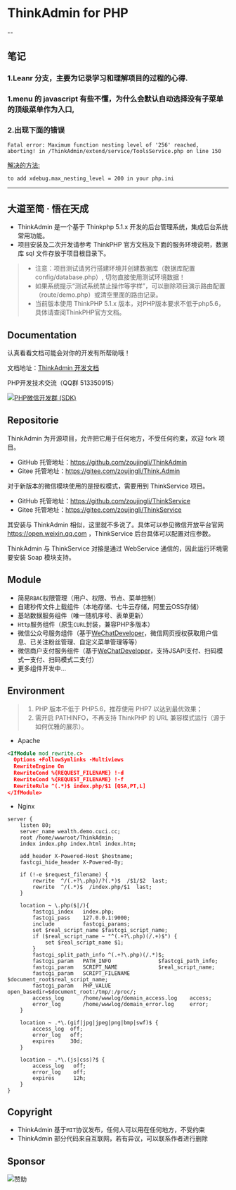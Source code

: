 # ThinkAdmin for PHP
--

## 笔记
### 1.Leanr 分支，主要为记录学习和理解项目的过程的心得.
### 1.menu 的 javascript 有些不懂，为什么会默认自动选择没有子菜单的顶级菜单作为入口,
### 2.出现下面的错误

```$xslt
Fatal error: Maximum function nesting level of '256' reached, aborting! in /ThinkAdmin/extend/service/ToolsService.php on line 150
```

[解决的方法:](https://stackoverflow.com/questions/8656089/solution-for-fatal-error-maximum-function-nesting-level-of-100-reached-abor)

```$xslt
to add xdebug.max_nesting_level = 200 in your php.ini
```



---

## 大道至简 · 悟在天成

* ThinkAdmin 是一个基于 Thinkphp 5.1.x 开发的后台管理系统，集成后台系统常用功能。
* 项目安装及二次开发请参考 ThinkPHP 官方文档及下面的服务环境说明，数据库 sql 文件存放于项目根目录下。
>* 注意：项目测试请另行搭建环境并创建数据库（数据库配置 config/database.php）, 切勿直接使用测试环境数据！
>* 如果系统提示“测试系统禁止操作等字样”，可以删除项目演示路由配置（route/demo.php）或清空里面的路由记录。
>* 当前版本使用 ThinkPHP 5.1.x 版本，对PHP版本要求不低于php5.6，具体请查阅ThinkPHP官方文档。


Documentation
--
认真看看文档可能会对你的开发有所帮助哦！

文档地址：[ThinkAdmin 开发文档](https://www.kancloud.cn/zoujingli/thinkadmin/content)


PHP开发技术交流（QQ群 513350915）

[![PHP微信开发群 (SDK)](http://pub.idqqimg.com/wpa/images/group.png)](http://shang.qq.com/wpa/qunwpa?idkey=ae25cf789dafbef62e50a980ffc31242f150bc61a61164458216dd98c411832a) 


Repositorie
--
 ThinkAdmin 为开源项目，允许把它用于任何地方，不受任何约束，欢迎 fork 项目。
* GitHub 托管地址：https://github.com/zoujingli/ThinkAdmin
* Gitee  托管地址：https://gitee.com/zoujingli/Think.Admin

对于新版本的微信模块使用的是授权模式，需要用到 ThinkService 项目。
* GitHub 托管地址：https://github.com/zoujingli/ThinkService
* Gitee  托管地址：https://gitee.com/zoujingli/ThinkService

其安装与 ThinkAdmin 相似，这里就不多说了。具体可以参见微信开放平台官网
https://open.weixin.qq.com ，ThinkService 后台具体可以配置对应参数。

ThinkAdmin 与 ThinkService 对接是通过 WebService 通信的，因此运行环境需要安装 Soap 模块支持。


Module
--
* 简易`RBAC`权限管理（用户、权限、节点、菜单控制）
* 自建秒传文件上载组件（本地存储、七牛云存储，阿里云OSS存储）
* 基站数据服务组件（唯一随机序号、表单更新）
* `Http`服务组件（原生`CURL`封装，兼容PHP多版本）
* 微信公众号服务组件（基于[WeChatDeveloper](https://github.com/zoujingli/WeChatDeveloper)，微信网页授权获取用户信息、已关注粉丝管理、自定义菜单管理等等）
* 微信商户支付服务组件（基于[WeChatDeveloper](https://github.com/zoujingli/WeChatDeveloper)，支持JSAPI支付、扫码模式一支付、扫码模式二支付）
* 更多组件开发中...


Environment
---
>1. PHP 版本不低于 PHP5.6，推荐使用 PHP7 以达到最优效果；
>2. 需开启 PATHINFO，不再支持 ThinkPHP 的 URL 兼容模式运行（源于如何优雅的展示）。

* Apache

```xml
<IfModule mod_rewrite.c>
  Options +FollowSymlinks -Multiviews
  RewriteEngine On
  RewriteCond %{REQUEST_FILENAME} !-d
  RewriteCond %{REQUEST_FILENAME} !-f
  RewriteRule ^(.*)$ index.php/$1 [QSA,PT,L]
</IfModule>
```

* Nginx

```
server {
	listen 80;
	server_name wealth.demo.cuci.cc;
	root /home/wwwroot/ThinkAdmin;
	index index.php index.html index.htm;
	
	add_header X-Powered-Host $hostname;
	fastcgi_hide_header X-Powered-By;
	
	if (!-e $request_filename) {
		rewrite  ^/(.+?\.php)/?(.*)$  /$1/$2  last;
		rewrite  ^/(.*)$  /index.php/$1  last;
	}
	
	location ~ \.php($|/){
		fastcgi_index   index.php;
		fastcgi_pass    127.0.0.1:9000;
		include         fastcgi_params;
		set $real_script_name $fastcgi_script_name;
		if ($real_script_name ~ "^(.+?\.php)(/.+)$") {
			set $real_script_name $1;
		}
		fastcgi_split_path_info ^(.+?\.php)(/.*)$;
		fastcgi_param   PATH_INFO               $fastcgi_path_info;
		fastcgi_param   SCRIPT_NAME             $real_script_name;
		fastcgi_param   SCRIPT_FILENAME         $document_root$real_script_name;
		fastcgi_param   PHP_VALUE               open_basedir=$document_root:/tmp/:/proc/;
		access_log      /home/wwwlog/domain_access.log    access;
		error_log       /home/wwwlog/domain_error.log     error;
	}
	
	location ~ .*\.(gif|jpg|jpeg|png|bmp|swf)$ {
		access_log  off;
		error_log   off;
		expires     30d;
	}
	
	location ~ .*\.(js|css)?$ {
		access_log   off;
		error_log    off;
		expires      12h;
	}
}
```

Copyright
--
* ThinkAdmin 基于`MIT`协议发布，任何人可以用在任何地方，不受约束
* ThinkAdmin 部分代码来自互联网，若有异议，可以联系作者进行删除


Sponsor
--
![赞助](http://zoujingli.oschina.io/static/pay.png)